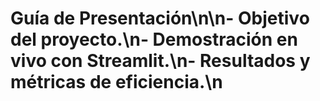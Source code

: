 # Guía de Presentación\n\n- Objetivo del proyecto.\n- Demostración en vivo con Streamlit.\n- Resultados y métricas de eficiencia.\n

